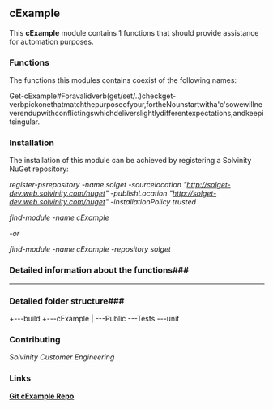 ## cExample ##
This **cExample** module contains 1 functions that should provide assistance for automation purposes.

### Functions ###
The functions this modules contains coexist of the following names:

Get-cExample#Foravalidverb(get/set/..)checkget-verbpickonethatmatchthepurposeofyour,fortheNounstartwitha'c'sowewillneverendupwithconflictingswhichdeliverslightlydifferentexpectations,andkeepitsingular.



### Installation ###
The installation of this module can be achieved by registering a Solvinity NuGet repository:

*register-psrepository -name solget -sourcelocation "http://solget-dev.web.solvinity.com/nuget" -publishLocation "http://solget-dev.web.solvinity.com/nuget" -installationPolicy trusted*

*find-module -name cExample*

*-or*

*find-module -name cExample -repository solget*


### Detailed information about the functions###
---

### Detailed folder structure###
+---build
+---cExample
|   \---Public
\---Tests
    \---unit


### Contributing ###
*Solvinity Customer Engineering*

### Links ###
**[Git cExample Repo](ssh://solvinity@solvinity.visualstudio.com:22/DefaultCollection/_git/cExample)**
